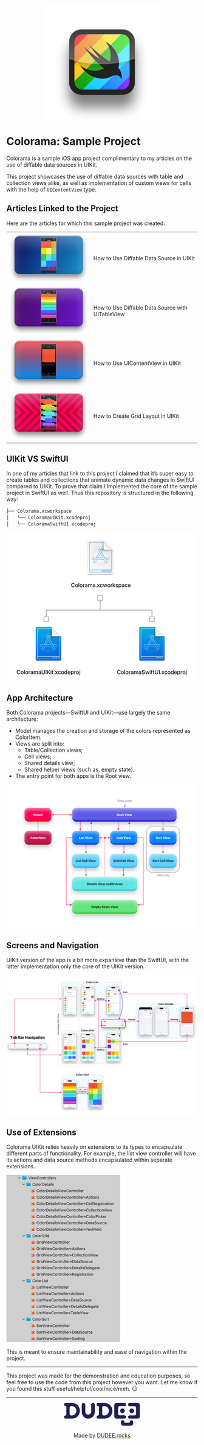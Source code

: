 <p align="center">
    <img src="Images/01_logo.png" alt="Notes logo" width="300" />
</p>

# Colorama: Sample Project

Colorama is a sample iOS app project complimentary to my articles on the use of diffable data sources in UIKit.

This project showcases the use of diffable data sources with table and collection views alike, as well as implementation of custom views for cells with the help of `UIContentView` type.

## Articles Linked to the Project

Here are the articles for which this sample project was created:

|     |     |
| --- | --- |
| ![Feature image for Tables article](Images/02_grids.png) | How to Use Diffable Data Source in UIKit |
| ![Feature image for Tables article](Images/02_tables.png) | How to Use Diffable Data Source with UITableView |
| ![Feature image for Tables article](Images/02_content.png) | How to Use UIContentView in UIKit |
| ![Feature image for Tables article](Images/02_layout.png) | How to Create Grid Layout in UIKit |

## UIKit VS SwiftUI

In one of my articles that link to this project I claimed that it’s super easy to create tables and collections that animate dynamic data changes in SwiftUI compared to UIKit. To prove that claim I implemented the core of the sample project in SwiftUI as well. Thus this repository is structured in the following way:

```bash
├── Colorama.xcworkspace
│   └── ColoramaUIKit.xcodeproj
│   └── ColoramaSwiftUI.xcodeproj
```

<p align="left">
    <img src="Images/03_workspace_organization.png" alt="Project structure" width="600" />
</p>

## App Architecture

Both Colorama projects—SwiftUI and UIKit—use largely the same architecture:
- Model manages the creation and storage of the colors represented as ColorItem.
- Views are split into:
    - Table/Collection views;
    - Cell views;
    - Shared details view;
    - Shared helper views (such as, empty state).
- The entry point for both apps is the Root view.

![Colorama Architecture](Images/04_architecture.png)

## Screens and Navigation 

UIKit version of the app is a bit more expansive than the SwiftUI, with the latter implementation only the core of the UIKit version.

![Colorama Architecture](Images/06_navigation.png)

## Use of Extensions

Colorama UIKit relies heavily on extensions to its types to encapsulate different parts of functionality. For example, the list view controller will have its actions and data source methods encapsulated within separate extensions. 

![Colorama Architecture](Images/05_extensions.png)

This is meant to ensure maintainability and ease of navigation within the project.

---

This project was made for the demonstration and education purposes, so feel free to use the code from this project however you want. Let me know if you found this stuff useful/helpful/cool/nice/meh. 😉
 
---
 
<p align="center">
    <img src="Images/07_dudee_logo.png" alt="DUDEE logo" width="200" />
    <p align="center">Made by <a href="https://www.dudee.rocks">DUDEE.rocks</a></p>
</p>


